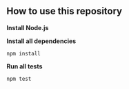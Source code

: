 ## How to use this repository

**Install Node.js**

**Install all dependencies**
```
npm install
```

**Run all tests**
```
npm test
```
